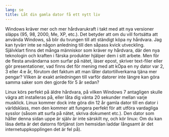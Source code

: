 ```yaml
---
lang: se
title: Låt din gamla dator få ett nytt liv
---
```


Windows kräver mer och mer hårdvarukraft i takt med att nya 
versioner släpps (95, 98, 2000, Me, XP, etc.). Det betyder att om du 
vill fortsätta att använda Windows, så blir du tvungen till att ständigt 
köpa ny hårdvara. Jag kan tyvärr inte se någon anledning till den såpass 
kvick utveckling. Självklart finns det många människor som kräver ny 
hårdvara, där den nya teknologin och kraften i färska produkter 
hjälper dem i sitt arbete.  Men för de flesta användarna som surfar 
på nätet, läser epost, skriver text-filer eller gör presentationer, 
vad finns det för mening med att kÖpa en ny dator var 2, 3 eller 4:e år, 
förutom det faktum att man låter datortillverkarna tjäna mer pengar? 
Vilken är exakt anledningen till varför datorer inte längre kan göra 
samma saker som den gjorde för 5 år sedan?

Linux körs perfekt på äldre hårdvara, på vilken Windows 7 
antagligen skulle vägra att installeras på, eller låta dig vänta 
20 sekunder mellan varje musklick. Linux kommer dock inte göra din 12 
år gamla dator till en dator i världsklass, men den kommer att fungera 
perfekt för att utföra vardagliga sysslor (såsom att surfa på nätet, 
skriva 
dokument etc.). Den dator som håller denna sidan uppe är själv är inte 
särskilt ny, och kör linux: Om du kan läsa detta är det datorns 
förtjänst (om hemsidan laddar långsamt är det internetuppkopplingen det 
är fel på).




